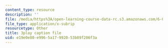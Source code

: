```yaml
---
content_type: resource
description: ''
file: /media/https%3A/open-learning-course-data-rc.s3.amazonaws.com/6-004-computation-structures-spring-2017/e19e0e80e9965a17992053b89f206f3a_2IQxigpPMns.vtt
file_type: application/x-subrip
resourcetype: Other
title: 3play caption file
uid: e19e0e80-e996-5a17-9920-53b89f206f3a
---
```

